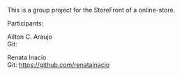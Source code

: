 This is a group project for the StoreFront of a online-store.

Participants:

Ailton C. Araujo
<br>
Git:

Renata Inacio
<br>
Git: https://github.com/renatainacio
